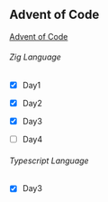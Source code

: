 ## Advent of Code 

 [Advent of Code](https://adventofcode.com/)


###### Zig Language

- [x] Day1
- [x] Day2
- [x] Day3
- [ ] Day4


###### Typescript Language

- [x] Day3